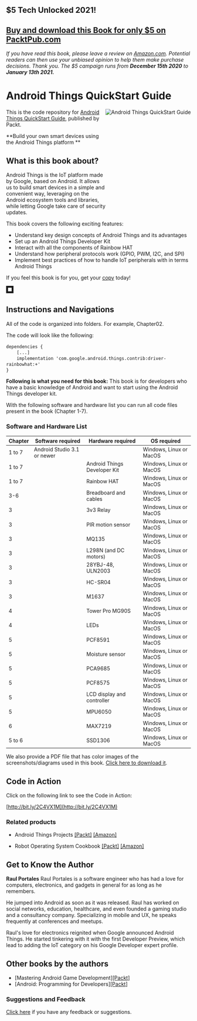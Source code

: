 ## $5 Tech Unlocked 2021!
[Buy and download this Book for only $5 on PacktPub.com](https://www.packtpub.com/product/android-things-quick-start-guide/9781789341799)
-----
*If you have read this book, please leave a review on [Amazon.com](https://www.amazon.com/gp/product/1789341795).     Potential readers can then use your unbiased opinion to help them make purchase decisions. Thank you. The $5 campaign         runs from __December 15th 2020__ to __January 13th 2021.__*

# Android Things QuickStart Guide

<a href="https://www.packtpub.com/hardware-and-creative/android-things-quick-start-guide?utm_source=github&utm_medium=repository&utm_campaign=9781789341799"><img src="https://dz13w8afd47il.cloudfront.net/sites/default/files/imagecache/ppv4_main_book_cover/B11219_cover_0.png" alt="Android Things QuickStart Guide" height="256px" align="right"></a>

This is the code repository for [Android Things QuickStart Guide](https://www.packtpub.com/hardware-and-creative/android-things-quick-start-guide?utm_source=github&utm_medium=repository&utm_campaign=9781789341799), published by Packt.

**Build your own smart devices using the Android Things platform	**

## What is this book about?
Android Things is the IoT platform made by Google, based on Android. It allows us to build smart devices in a simple and convenient way, leveraging on the Android ecosystem tools and libraries, while letting Google take care of security updates.


This book covers the following exciting features: 
* Understand key design concepts of Android Things and its advantages
* Set up an Android Things Developer Kit
* Interact with all the components of Rainbow HAT
* Understand how peripheral protocols work (GPIO, PWM, I2C, and SPI)
* Implement best practices of how to handle IoT peripherals with in terms Android Things

If you feel this book is for you, get your [copy](https://www.amazon.com/dp/1789341795) today!

<a href="https://www.packtpub.com/?utm_source=github&utm_medium=banner&utm_campaign=GitHubBanner"><img src="https://raw.githubusercontent.com/PacktPublishing/GitHub/master/GitHub.png" 
alt="https://www.packtpub.com/" border="5" /></a>


## Instructions and Navigations
All of the code is organized into folders. For example, Chapter02.

The code will look like the following:
```
dependencies {
    [...]
    implementation 'com.google.android.things.contrib:driver-rainbowhat:+'
}
```

**Following is what you need for this book:**
This book is for developers who have a basic knowledge of Android and want to start using the Android Things developer kit.	

With the following software and hardware list you can run all code files present in the book (Chapter 1-7).

### Software and Hardware List

| Chapter  | Software required            | Hardware required             | OS required             | 
| -------- | -----------------------------| ------------------------------|-------------------------|
| 1 to 7   | Android Studio 3.1 or newer  |                               | Windows, Linux or MacOS |
| 1 to 7   |                              | Android Things Developer Kit  | Windows, Linux or MacOS |
| 1 to 7   |                              | Rainbow HAT                   | Windows, Linux or MacOS |
| 3-6      |                              | Breadboard and cables         | Windows, Linux or MacOS |
| 3        |                              | 3v3 Relay                     | Windows, Linux or MacOS |
| 3        |                              | PIR motion sensor             | Windows, Linux or MacOS |
| 3        |                              | MQ135                         | Windows, Linux or MacOS |
| 3        |                              | L298N (and DC motors)         | Windows, Linux or MacOS |
| 3        |                              | 28YBJ-48, ULN2003             | Windows, Linux or MacOS |
| 3        |                              | HC-SR04                       | Windows, Linux or MacOS |
| 3        |                              | M1637                         | Windows, Linux or MacOS |
| 4        |                              | Tower Pro MG90S               | Windows, Linux or MacOS |
| 4        |                              | LEDs                          | Windows, Linux or MacOS |
| 5        |                              | PCF8591                       | Windows, Linux or MacOS |
| 5        |                              | Moisture sensor               | Windows, Linux or MacOS |
| 5        |                              | PCA9685                       | Windows, Linux or MacOS |
| 5        |                              | PCF8575                       | Windows, Linux or MacOS |
| 5        |                              | LCD display and controller    | Windows, Linux or MacOS |
| 5        |                              | MPU6050                       | Windows, Linux or MacOS |
| 6        |                              | MAX7219                       | Windows, Linux or MacOS |
| 5 to 6   |                              | SSD1306                       | Windows, Linux or MacOS |


We also provide a PDF file that has color images of the screenshots/diagrams used in this book. [Click here to download it](https://www.packtpub.com/sites/default/files/downloads/AndroidThingsQuickStartGuide_ColorImages.pdf).

## Code in Action

Click on the following link to see the Code in Action:

[http://bit.ly/2C4VX1M](http://bit.ly/2C4VX1M)

### Related products
* Android Things Projects [[Packt]](https://www.packtpub.com/hardware-and-creative/android-things-projects?utm_source=github&utm_medium=repository&utm_campaign=9781787289246) [[Amazon]](https://www.amazon.com/dp/1787289249)

* Robot Operating System Cookbook [[Packt]](https://www.packtpub.com/hardware-and-creative/robot-operating-system-cookbook?utm_source=github&utm_medium=repository&utm_campaign=9781783987443) [[Amazon]](https://www.amazon.com/dp/1783987448)

## Get to Know the Author
**Raul Portales**
Raul Portales is a software engineer who has had a love for computers, electronics, and gadgets in general for as long as he remembers. 

He jumped into Android as soon as it was released. Raul has worked on social networks, education, healthcare, and even founded a gaming studio and a consultancy company. Specializing in mobile and UX, he speaks frequently at conferences and meetups.

Raul's love for electronics reignited when Google announced Android Things. He started tinkering with it with the first Developer Preview, which lead to adding the IoT category on his Google Developer expert profile.


## Other books by the authors
* [Mastering Android Game Development][[Packt]](https://www.packtpub.com/game-development/mastering-android-game-development?utm_source=github&utm_medium=repository&utm_campaign=9781783551774)
* [Android: Programming for Developers][[Packt]](https://www.packtpub.com/game-development/android-game-programming?utm_source=github&utm_medium=repository&utm_campaign=9781787128583)

### Suggestions and Feedback
[Click here](https://docs.google.com/forms/d/e/1FAIpQLSdy7dATC6QmEL81FIUuymZ0Wy9vH1jHkvpY57OiMeKGqib_Ow/viewform) if you have any feedback or suggestions.

